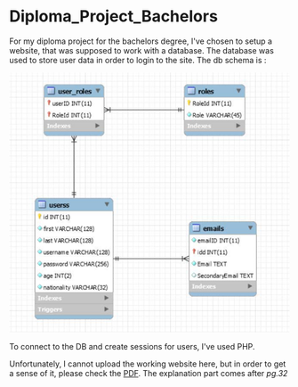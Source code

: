 # Diploma_Project_Bachelors

For my diploma project for the bachelors degree, I've chosen to setup a website, that was supposed to work with a database. The database was used to store user data in order to login to the site. The db schema is :

![DB_Schema](/Diploma_Project_Bachelors.jpg)

To connect to the DB and create sessions for users, I've used PHP.

Unfortunately, I cannot upload the working website here, but in order to get a sense of it, please check the [PDF](https://github.com/makaronski/Diploma_Project_Bachelors/blob/master/Diploma_Project_Bachelors.pdf). The explanation part comes after *pg.32*
